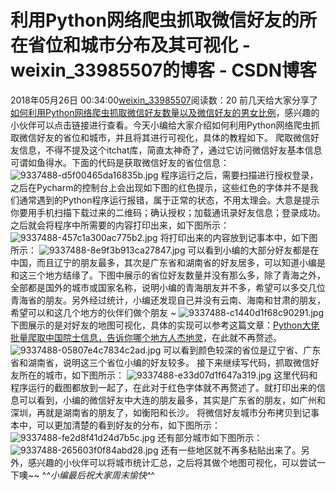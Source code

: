 # 利用Python网络爬虫抓取微信好友的所在省位和城市分布及其可视化 - weixin_33985507的博客 - CSDN博客
2018年05月26日 00:34:00[weixin_33985507](https://me.csdn.net/weixin_33985507)阅读数：20
前几天给大家分享了[如何利用Python网络爬虫抓取微信好友数量以及微信好友的男女比例](https://link.zhihu.com/?target=https%3A//www.toutiao.com/i6557661753012912654/)，感兴趣的小伙伴可以点击链接进行查看。今天小编给大家介绍如何利用Python网络爬虫抓取微信好友的省位和城市，并且将其进行可视化，具体的教程如下。
爬取微信好友信息，不得不提及这个itchat库，简直太神奇了，通过它访问微信好友基本信息可谓如鱼得水。下面的代码是获取微信好友的省位信息：
![9337488-d5f00465da16835b.jpg](https://upload-images.jianshu.io/upload_images/9337488-d5f00465da16835b.jpg)
程序运行之后，需要扫描进行授权登录，之后在Pycharm的控制台上会出现如下图的红色提示，这些红色的字体并不是我们通常遇到的Python程序运行报错，属于正常的状态，不用太理会。大意是提示你要用手机扫描下载过来的二维码；确认授权；加载通讯录好友信息；登录成功。之后就会将程序中所需要的内容打印出来，如下图所示：
![9337488-457c1a300ac775b2.jpg](https://upload-images.jianshu.io/upload_images/9337488-457c1a300ac775b2.jpg)
将打印出来的内容放到记事本中，如下图所示：
![9337488-8e9f3b913ca27847.jpg](https://upload-images.jianshu.io/upload_images/9337488-8e9f3b913ca27847.jpg)
可以看到小编的大部分好友都是在中国，而且辽宁的朋友最多，其次是广东省和湖南省的好友居多，可以知道小编是和这三个地方结缘了。下图中展示的省位好友数量并没有那么多，除了青海之外，全部都是国外的城市或国家名称，说明小编的青海朋友并不多，希望可以多交几位青海省的朋友。另外经过统计，小编还发现自己并没有云南、海南和甘肃的朋友，希望可以和这几个地方的伙伴们做个朋友 ~
![9337488-c1440d1f68c90291.jpg](https://upload-images.jianshu.io/upload_images/9337488-c1440d1f68c90291.jpg)
下图展示的是对好友的地图可视化，具体的实现可以参考这篇文章：[Python大佬批量爬取中国院士信息，告诉你哪个地方人杰地灵](https://link.zhihu.com/?target=https%3A//www.toutiao.com/i6513161870227014158/)，在此就不再赘述。
![9337488-05807e4c7834c2ad.jpg](https://upload-images.jianshu.io/upload_images/9337488-05807e4c7834c2ad.jpg)
可以看到颜色较深的省位是辽宁省、广东省和湖南省，说明这三个省位小编的好友较多。
接下来继续写代码，抓取微信好友所在的城市，如下图所示：
![9337488-e33d07d1f647a319.jpg](https://upload-images.jianshu.io/upload_images/9337488-e33d07d1f647a319.jpg)
这里代码和程序运行的截图都放到一起了，在此对于红色字体就不再赘述了。就打印出来的信息可以看到，小编的微信好友中大连的朋友最多，其实是广东省的朋友，如广州和深圳，再就是湖南省的朋友了，如衡阳和长沙。
将微信好友城市分布拷贝到记事本中，可以更加清楚的看到好友的分布，如下图所示：
![9337488-fe2d8f41d24d7b5c.jpg](https://upload-images.jianshu.io/upload_images/9337488-fe2d8f41d24d7b5c.jpg)
还有部分城市如下图所示：
![9337488-265603f0f84abd28.jpg](https://upload-images.jianshu.io/upload_images/9337488-265603f0f84abd28.jpg)
还有一些地区就不再多粘贴出来了。另外，感兴趣的小伙伴可以将城市统计汇总，之后将其做个地图可视化，可以尝试一下噢~~
^_^小编最后祝大家周末愉快^_^
